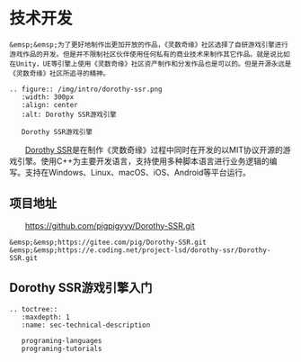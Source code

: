 # 技术开发

```{tip}
&emsp;&emsp;为了更好地制作出更加开放的作品，《灵数奇缘》社区选择了自研游戏引擎进行游戏作品的开发。但是并不限制社区伙伴使用任何私有的商业技术来制作其它作品。就是说比如在Unity，UE等引擎上使用《灵数奇缘》社区资产制作和分发作品也是可以的。但是开源永远是《灵数奇缘》社区所追寻的精神。
```

```{eval-rst}
.. figure:: /img/intro/dorothy-ssr.png
   :width: 300px
   :align: center
   :alt: Dorothy SSR游戏引擎

   Dorothy SSR游戏引擎
```

&emsp;&emsp;[Dorothy SSR](https://github.com/pigpigyyy/Dorothy-SSR)是在制作《灵数奇缘》过程中同时在开发的以MIT协议开源的游戏引擎。使用C++为主要开发语言，支持使用多种脚本语言进行业务逻辑的编写。支持在Windows、Linux、macOS、iOS、Android等平台运行。

## 项目地址

&emsp;&emsp;https://github.com/pigpigyyy/Dorothy-SSR.git
```{admonition} 备份
&emsp;&emsp;https://gitee.com/pig/Dorothy-SSR.git  
&emsp;&emsp;https://e.coding.net/project-lsd/dorothy-ssr/Dorothy-SSR.git
```

## Dorothy SSR游戏引擎入门

```{eval-rst}
.. toctree::
   :maxdepth: 1
   :name: sec-technical-description

   programing-languages
   programing-tutorials
```
